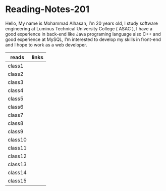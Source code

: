 # Reading-Notes-201
Hello, My name is Mohammad Alhasan, I’m 20 years old, I study software engineering at Luminus Technical University College ( ASAC ), I have a good experience in back-end like Java programing language also C++ and good experience at MySQL, I’m interested to develop my skills in front-end and I hope to work as a web developer.

reads | links
------------ | -------------
class1  | 
class2  |
class3  | 
class4  | 
class5  | 
class6  | 
class7  | 
class8  | 
class9  | 
class10 | 
class11 | 
class12 | 
class13 | 
class14 | 
class15 | 
